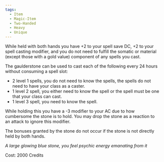 ```yaml
---
tags:
  - Item
  - Magic-Item
  - Two-Handed
  - Heavy
  - Unique
---
```

While held with both hands you have +2 to your spell save DC, +2 to your spell casting modifier, and you do not need to fulfill the somatic or material (except those with a gold value) component of any spells you cast.

The gaulderstone can be used to cast each of the following every 24 hours without consuming a spell slot:
- 2 level 1 spells, you do not need to know the spells, the spells do not need to have your class as a caster.
- 1 level 2 spell, you either need to know the spell or the spell must be one that your class can cast.
- 1 level 3 spell, you need to know the spell.

While holding this you have a -3 modifier to your AC due to how cumbersome the stone is to hold. You may drop the stone as a reaction to an attack to ignore this modifier.

The bonuses granted by the stone do not occur if the stone is not directly held by both hands.

*A large glowing blue stone, you feel psychic energy emanating from it*

Cost: 2000 Credits